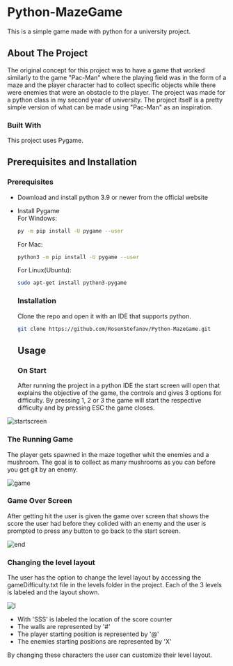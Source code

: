# Python-MazeGame
This is a simple game made with python for a university project.

## About The Project
The original concept for this project was to have a game that worked similarly to the game "Pac-Man" where the playing field was in the form of a maze and the player character had to collect specific objects while there were enemies that were an obstacle to the player. The project was made for a python class in my second year of university. The project itself is a pretty simple version of what can be made using "Pac-Man" as an inspiration.

### Built With
This project uses Pygame.

## Prerequisites and Installation

### Prerequisites
* Download and install python 3.9 or newer from the official website 
* Install Pygame \
  For Windows:
  ```sh
  py -m pip install -U pygame --user
  ```
  For Mac:
  ```sh
  python3 -m pip install -U pygame --user
  ```
  For Linux(Ubuntu):
   ```sh
  sudo apt-get install python3-pygame
  ```
  
  ### Installation
  
  Clone the repo and open it with an IDE that supports python.
   ```sh
  git clone https://github.com/RosenStefanov/Python-MazeGame.git
  ```
  
  ## Usage
  
  ### On Start
  
  After running the project in a python IDE the start screen will open that explains the objective of the game, the controls and gives 3 options for difficulty. By pressing 1, 2 or 3 the game will start the respective difficulty and by pressing ESC the game closes.
  
![startscreen](https://user-images.githubusercontent.com/95367525/180017385-2ed49ced-0cf4-47f9-8910-09b5dfb0d32d.PNG)


### The Running Game

  The player gets spawned in the maze together whit the enemies and a mushroom. The goal is to collect as many mushrooms as you can before you get git by an enemy.
  
  ![game](https://user-images.githubusercontent.com/95367525/180019306-f1191817-b8f6-4d76-bdaf-919a85574f94.PNG)

### Game Over Screen
After getting hit the user is given the game over screen that shows the score the user had before they colided with an enemy and the user is prompted to press any button to go back to the start screen. 


![end](https://user-images.githubusercontent.com/95367525/180020483-9eac06d8-9b44-4098-85a3-dc0f6a7569db.PNG)

### Changing the level layout

The user has the option to change the level layout by accessing the gameDifficulty.txt file in the levels folder in the project. Each of the 3 levels is labeled and the layout shown.  

![l](https://user-images.githubusercontent.com/95367525/180021915-8a5a1ca7-45ff-4faf-a5d0-5485f27cc2cf.PNG)

* With 'SSS' is labeled the location of the score counter
* The walls are represented by '#'
* The player starting position is represented by '@'
* The enemies starting positions are represented by 'X'

By changing these characters the user can customize their level layout.  
